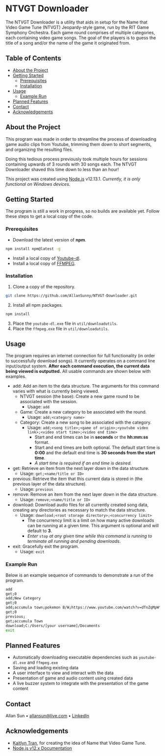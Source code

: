 # NTVGT Downloader
The NTVGT Downloader is a utility that aids in setup for the Name that Video Game Tune (NTVGT) Jeopardy-style game, run by the RIT Game Symphony Orchestra. Each game round comprises of multiple categories, each containing video game songs. The goal of the players is to guess the title of a song and/or the name of the game it originated from.


## Table of Contents
* [About the Project](#about-the-project)
* [Getting Started](#getting-started)
  * [Prerequisites](#prerequisites)
  * [Installation](#installation)
* [Usage](#usage)
  * [Example Run](#example-run)
* [Planned Features](#planned-features)
* [Contact](#contact)
* [Acknowledgements](#acknowledgements)

## About the Project
This program was made in order to streamline the process of downloading game audio clips from Youtube, trimming them down to short segments, and organizing the resulting files. 

Doing this tedious process previously took multiple hours for sessions containing upwards of 3 rounds with 30 songs each. The NTVGT Downloader shaved this time down to less than an hour!

This project was created using [Node.js](https://nodejs.org/) v12.13.1. _Currently, it is only functional on Windows devices._


## Getting Started
The program is still a work in progress, so no builds are available yet. Follow these steps to get a local copy of the code.

### Prerequisites
* Download the latest version of **npm**.
```sh
npm install npm@latest -g
```
* Install a local copy of [Youtube-dl](http://ytdl-org.github.io/youtube-dl/).
* Install a local copy of [FFMPEG](https://ffmpeg.org/).

### Installation
1. Clone a copy of the repository.
```sh
git clone https://github.com/AllanSunny/NTVGT-Downloader.git
```
2. Install all npm packages.
```sh
npm install
```
3. Place the ``youtube-dl.exe`` file in ``util/downloadutils``.
4. Place the ``ffmpeg.exe`` file in ``util/downloadutils``.


## Usage
The program requires an internet connection for full functionality (in order to successfully download songs). It currently operates on a command line input/output system. __After each command execution, the current data being viewed is outputted.__ All usable commands are shown below with examples. 

* add: Add an item to the data structure. The arguments for this command varies with what is currently being viewed.
  * NTVGT session (the base): Create a new game round to be associated with the session.
    * Usage: ``add``
  * Game: Create a new category to be associated with the round.
    * Usage: ``add;<category name>``
  * Category: Create a new song to be associated with the category.
    * Usage: ``add;<song title>;<game of origin>;<youtube video link>;<video start time>;<video end time>``
      * Start and end times can be in **seconds** or the **hh:mm:ss** format.
      * Start and end times are both optional. The default start time is **0:00** and the default end time is **30 seconds from the start time**.
      * _A start time is required if an end time is desired._
* get: Retrieve an item from the next layer down in the data structure.
  * Usage: ``get;<name/title or ID>``
* previous: Retrieve the item that this current data is stored in (the previous layer of the data structure).
  * Usage: ``previous``
* remove: Remove an item from the next layer down in the data structure.
  * Usage: ``remove;<name/title or ID>``
* download: Download audio files for all currently created song data, creating any directories as necessary to match the data structure.
  * Usage: ``download;<root storage directory>;<concurrency limit>``
    * The concurrency limit is a limit on how many active downloads can be running at a given time. This argument is optional and will default to **3**.
    * _Enter_ ``stop`` _at any given time while this command is running to terminate all running and pending downloads._
* exit: Gracefully exit the program.
  * Usage: ``exit``
  
### Example Run
Below is an example sequence of commands to demonstrate a run of the program.
```sh
add
get;0
add;New Category
get;0
add;accumula town;pokemon B/W;https://www.youtube.com/watch?v=dTnZqMpWttY;0:00;40
get;0
previous;
get;accumula Town
download;C:/Users/[your username]/Documents
exit
```


## Planned Features
* Automatically downloading executable dependencies such as ``youtube-dl.exe`` and ``ffmpeg.exe``
* Saving and loading existing data
* A user interface to view and interact with the data
* Presentation of game and audio content using created data
* A live buzzer system to integrate with the presentation of the game content


## Contact
Allan Sun • allansun@live.com • [LinkedIn](https://linkedin.com/in/allan-sunny)


## Acknowledgements
* [Kaitlyn Tran](https://www.linkedin.com/in/kaitlyn-tran-/), for creating the idea of Name that Video Game Tune.
* [Node.js v12.x Documentation](https://nodejs.org/docs/latest-v12.x/api/)
